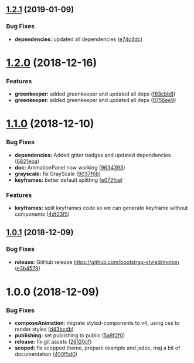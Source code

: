 ## [1.2.1](https://github.com/bootstrap-styled/motion/compare/v1.2.0...v1.2.1) (2019-01-09)


### Bug Fixes

* **dependencies:** updated all dependencies ([e74c4dc](https://github.com/bootstrap-styled/motion/commit/e74c4dc))

# [1.2.0](https://github.com/bootstrap-styled/motion/compare/v1.1.0...v1.2.0) (2018-12-16)


### Features

* **greenkeeper:** added greenkeeper and updated all deps ([f63cbb6](https://github.com/bootstrap-styled/motion/commit/f63cbb6))
* **greenkeeper:** added greenkeeper and updated all deps ([0756ee9](https://github.com/bootstrap-styled/motion/commit/0756ee9))

# [1.1.0](https://github.com/bootstrap-styled/motion/compare/v1.0.1...v1.1.0) (2018-12-10)


### Bug Fixes

* **dependencies:** Added gitter badges and updated dependencies ([6821eba](https://github.com/bootstrap-styled/motion/commit/6821eba))
* **doc:** AnimationPanel now working ([9634393](https://github.com/bootstrap-styled/motion/commit/9634393))
* **grayscale:** fix GrayScale ([8037f6b](https://github.com/bootstrap-styled/motion/commit/8037f6b))
* **keyframes:** better default splitting ([e072fce](https://github.com/bootstrap-styled/motion/commit/e072fce))


### Features

* **keyframes:** split keyframes code so we can generate keyframe without components ([4df23f5](https://github.com/bootstrap-styled/motion/commit/4df23f5))

## [1.0.1](https://github.com/bootstrap-styled/motion/compare/v1.0.0...v1.0.1) (2018-12-09)


### Bug Fixes

* **release:** GitHub release https://github.com/bootstrap-styled/motion ([e3b4579](https://github.com/bootstrap-styled/motion/commit/e3b4579))

# 1.0.0 (2018-12-09)


### Bug Fixes

* **composeAnimation:** migrate styled-components to v4, using css to render styles ([d43bcdb](https://module.kopaxgroup.com/bootstrap-styled/bootstrap-styled-motion/commit/d43bcdb))
* **publishing:** set publishing to public ([5a8f2f0](https://module.kopaxgroup.com/bootstrap-styled/bootstrap-styled-motion/commit/5a8f2f0))
* **release:** fix git assets ([26120cf](https://module.kopaxgroup.com/bootstrap-styled/bootstrap-styled-motion/commit/26120cf))
* **scoped:** fix scopped theme, prepare example and jsdoc, maj a bit of documentation ([450f5d0](https://module.kopaxgroup.com/bootstrap-styled/bootstrap-styled-motion/commit/450f5d0))
